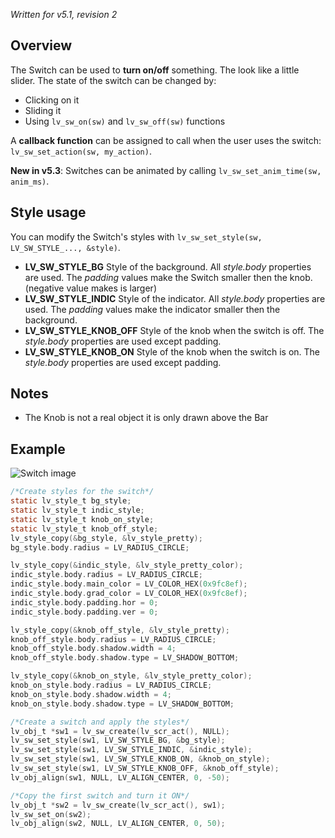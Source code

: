 _Written for v5.1, revision 2_

## Overview

The Switch can be used to **turn on/off**  something. The look like a little slider. The state of the switch can be changed by:

- Clicking on it
- Sliding it
- Using `lv_sw_on(sw)` and `lv_sw_off(sw)` functions

A **callback function** can be assigned to call when the user uses the switch: `lv_sw_set_action(sw, my_action)`.

**New in v5.3**: Switches can be animated by calling `lv_sw_set_anim_time(sw, anim_ms)`.

## Style usage

You can modify the Switch's styles with `lv_sw_set_style(sw, LV_SW_STYLE_..., &style)`.

- **LV_SW_STYLE_BG** Style of the background. All _style.body_ properties are used. The _padding_ values make the Switch smaller then the knob. (negative value makes is larger)
- **LV_SW_STYLE_INDIC** Style of the indicator. All _style.body_ properties are used. The _padding_ values make the indicator smaller then the background. 
- **LV_SW_STYLE_KNOB_OFF** Style of the knob when the switch is off.  The _style.body_ properties are used except padding.
- **LV_SW_STYLE_KNOB_ON** Style of the knob when the switch is on.  The _style.body_ properties are used except padding.

## Notes

- The Knob is not a real object it is only drawn above the Bar

## Example
![Switch image](http://docs.littlevgl.com/img/switch-lv_sw.png)
```c
/*Create styles for the switch*/
static lv_style_t bg_style;
static lv_style_t indic_style;
static lv_style_t knob_on_style;
static lv_style_t knob_off_style;
lv_style_copy(&bg_style, &lv_style_pretty);
bg_style.body.radius = LV_RADIUS_CIRCLE;

lv_style_copy(&indic_style, &lv_style_pretty_color);
indic_style.body.radius = LV_RADIUS_CIRCLE;
indic_style.body.main_color = LV_COLOR_HEX(0x9fc8ef);
indic_style.body.grad_color = LV_COLOR_HEX(0x9fc8ef);
indic_style.body.padding.hor = 0;
indic_style.body.padding.ver = 0;

lv_style_copy(&knob_off_style, &lv_style_pretty);
knob_off_style.body.radius = LV_RADIUS_CIRCLE;
knob_off_style.body.shadow.width = 4;
knob_off_style.body.shadow.type = LV_SHADOW_BOTTOM;

lv_style_copy(&knob_on_style, &lv_style_pretty_color);
knob_on_style.body.radius = LV_RADIUS_CIRCLE;
knob_on_style.body.shadow.width = 4;
knob_on_style.body.shadow.type = LV_SHADOW_BOTTOM;

/*Create a switch and apply the styles*/
lv_obj_t *sw1 = lv_sw_create(lv_scr_act(), NULL);
lv_sw_set_style(sw1, LV_SW_STYLE_BG, &bg_style);
lv_sw_set_style(sw1, LV_SW_STYLE_INDIC, &indic_style);
lv_sw_set_style(sw1, LV_SW_STYLE_KNOB_ON, &knob_on_style);
lv_sw_set_style(sw1, LV_SW_STYLE_KNOB_OFF, &knob_off_style);
lv_obj_align(sw1, NULL, LV_ALIGN_CENTER, 0, -50);

/*Copy the first switch and turn it ON*/
lv_obj_t *sw2 = lv_sw_create(lv_scr_act(), sw1);
lv_sw_set_on(sw2);
lv_obj_align(sw2, NULL, LV_ALIGN_CENTER, 0, 50);
```
